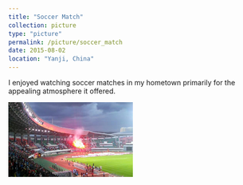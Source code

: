 ```yaml
---
title: "Soccer Match"
collection: picture
type: "picture"
permalink: /picture/soccer_match
date: 2015-08-02
location: "Yanji, China"
---
```


I enjoyed watching soccer matches in my hometown primarily for the appealing atmosphere it offered.

<img src='/images/pictures/Foot_ball_game.JPG' width='250' height='150'>
